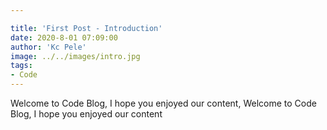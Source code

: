 ```yaml
---

title: 'First Post - Introduction'
date: 2020-8-01 07:09:00
author: 'Kc Pele'
image: ../../images/intro.jpg
tags: 
- Code
---
```


Welcome to Code Blog, I hope you enjoyed our content, Welcome to Code Blog, I hope you enjoyed our content


